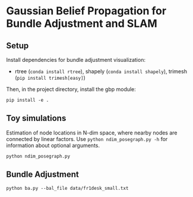 # Gaussian Belief Propagation for Bundle Adjustment and SLAM

## Setup

Install dependencies for bundle adjustment visualization:

- rtree (`conda install rtree`), shapely (`conda install shapely`), trimesh (`pip install trimesh[easy]`)

Then, in the project directory, install the gbp module:

`pip install -e .`


## Toy simulations

Estimation of node locations in N-dim space, where nearby nodes are connected by linear factors. Use `python ndim_posegraph.py -h` for information about optional arguments. 

```
python ndim_posegraph.py
```

## Bundle Adjustment

```
python ba.py --bal_file data/fr1desk_small.txt
```

<!---
## SLAM

```
python slam.py --bal_file data/fr1desk.txt
```
-->
